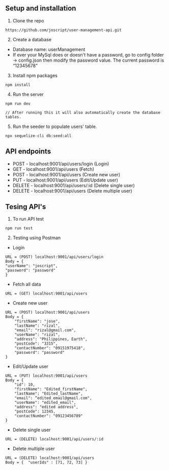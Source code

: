 ## Setup and installation

1. Clone the repo

```
https://github.com/joscript/user-management-api.git
```

2. Create a database

- Database name: userManagement
- If ever your MySql does or doesn't have a password, go to config folder -> config.json then modify the password value. The current password is “12345678”

3. Install npm packages

```
npm install
```

4. Run the server

```
npm run dev

// After running this it will also automatically create the database tables.
```

5. Run the seeder to populate users' table.

```
npx sequelize-cli db:seed:all
```

## API endpoints

- POST - localhost:9001/api/users/login (Login)
- GET - localhost:9001/api/users (Fetch)
- POST - localhost:9001/api/users (Create new user)
- PUT - localhost:9001/api/users (Edit/Update user)
- DELETE - localhost:9001/api/users/:id (Delete single user)
- DELETE - localhost:9001/api/users (Delete multiple user)

## Tesing API's

1. To run API test

```
npm run test
```

2. Testing using Postman

- Login

```
URL = (POST) localhost:9001/api/users/login
Body = {
"userName": "joscript",
"password": "password"
}

```

- Fetch all data

```
URL = (GET) localhost:9001/api/users
```

- Create new user

```
URL = (POST) localhost:9001/api/users
Body = {
    "firstName": "jose",
    "lastName": "rizal",
    "email": "rizal@gmail.com",
    "userName": "rizal",
    "address": "Philippines, Earth",
    "postCode": "3315",
    "contactNumber": "09151975418",
    "password": "password"
}

```

- Edit/Update user

```
URL = (PUT) localhost:9001/api/users
Body = {
    "id": 10,
    "firstName": "Edited_firstName",
    "lastName": "Edited_lastName",
    "email": “edited_email@gmail.com",
    "userName": "edited_email",
    "address": "edited address",
    "postCode": 12345,
    "contactNumber": "09123456789"
}

```

- Delete single user

```
URL = (DELETE) localhost:9001/api/users/:id
```

- Delete multiple user

```
URL = (DELETE) localhost:9001/api/users
Body = {  "userIds" : [71, 72, 73] }

```
